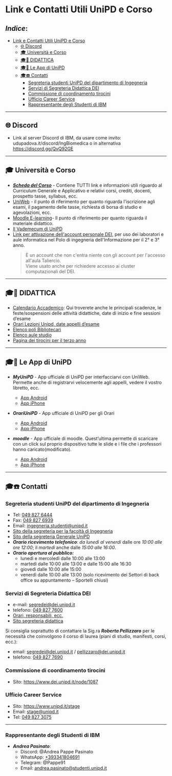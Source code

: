 
# Link e Contatti Utili UniPD e Corso

## *Indice*:<!-- omit in toc -->
- [Link e Contatti Utili UniPD e Corso](#link-e-contatti-utili-unipd-e-corso)
  - [🌐 Discord](#-discord)
  - [🎓 Università e Corso](#-università-e-corso)
  - [🎓📆 DIDATTICA](#-didattica)
  - [🎓📲 Le App di UniPD](#-le-app-di-unipd)
  - [🎓☎️ Contatti](#️-contatti)
    - [Segreteria studenti UniPD del dipartimento di Ingegneria](#segreteria-studenti-unipd-del-dipartimento-di-ingegneria)
    - [Servizi di Segreteria Didattica DEI](#servizi-di-segreteria-didattica-dei)
    - [Commissione di coordinamento tirocini](#commissione-di-coordinamento-tirocini)
    - [Ufficio Career Service](#ufficio-career-service)
    - [Rappresentante degli Studenti di IBM](#rappresentante-degli-studenti-di-ibm)


---

## 🌐 Discord

- Link al server Discord di IBM, da usare come invito: udupadova.it/discord/IngBiomedica o in alternativa https://discord.gg/QvQ92GE

---
## 🎓 Università e Corso

- [***Scheda del Corso***](https://didattica.unipd.it/off/2019/LT/IN/IN2374) - Contiene TUTTI link e informazioni utili riguardo al Curriculum Generale e Applicativo e relativi corsi, crediti, docenti, prospetto tasse, syllabus, ecc.
- [UniWeb](https://uniweb.unipd.it/) - il punto di riferimento per quanto riguarda l'iscrizione agli esami, il pagamento delle tasse, richiesta di borsa di studio e agevolazioni, ecc.
- [Moodle E-learning](https://elearning.dei.unipd.it/)- Il punto di riferimento per quanto riguarda il materiale didattico.
- [Il Vademecum di UniPD](https://www.spgi.unipd.it/corsi/guida-rapida-gli-studenti)
- [Link per attivazione dell'account personale DEI](https://www.dei.unipd.it/nuovoaccount/), per uso dei laboratori e aule informatica nel Polo di ingegneria dell'Informazione per il 2° e 3° anno. 
    > È un account che non c'entra niente con gli account per l'accesso all'aula Taliercio. <br> Viene usato anche per richiedere accesso ai cluster computazionali del DEI.
--- 

## 🎓📆 DIDATTICA

- [Calendario Accademico](https://www.unipd.it/calendario-scadenze): Qui troverete anche le principali scadenze, le feste/sospensioni delle attività didattiche, date di inizio e fine sessioni d’esame
- [Orari Lezioni Unipd, date appelli d’esame](http://tiny.cc/orariUnipd)
- [Elenco poli Bibliotecari](http://bibliotecadigitale.cab.unipd.it/biblioteche/elenco-delle-biblioteche)
- [Elenco aule studio](https://www.unipd.it/aule-studio)
- [Pagina dei tirocini per il terzo anno](http://tiny.cc/stageTirociniUnipd)

--- 

## 🎓📲 Le App di UniPD

- ***MyUniPD*** - App ufficiale di UniPD per interfacciarvi con UniWeb. Permette anche di registrarvi velocemente agli appelli, vedere il vostro libretto, ecc.
 
  - [App Android](https://play.google.com/store/apps/details?id=it.unipd.studenti4.test) 
  - [App iPhone](https://apps.apple.com/it/app/myunipd/id1478733708)

- ***OrariUniPD*** - App ufficiale di UniPD per gli Orari
  - [App Android](https://play.google.com/store/apps/details?id=it.easystaff.unipd) 
  - [App iPhone](https://apps.apple.com/it/app/orariunipd/id1436137050)

- ***moodle*** - App ufficiale di moodle. Quest’ultima permette di scaricare con un click sul proprio dispositivo tutte le slide e i file che i professori hanno caricato(modificato). 

  - [App Android](https://play.google.com/store/apps/details?id=com.moodle.moodlemobile)
  - [App iPhone](https://apps.apple.com/it/app/moodle/id633359593)

---

## 🎓☎️ Contatti

### Segreteria studenti UniPD del dipartimento di Ingegneria

  - Tel: [049 827 6444](tel:0498276444)
  - Fax: [049 827 6939](tel:0498276939)
  - Email: ingegneria.studenti@unipd.it
  - [Sito della segreteria per la facoltà di Ingegneria](https://www.ingegneria.unipd.it/segreteria-studenti)
  - [Sito della segreteria Generale UniPD](https://www.unipd.it/carriere-studenti)
  - ***Orario ricevimento telefonico***: *da lunedì al venerdì* dalle ore *10:00 alle ore 12:00*; il *martedì* anche dalle *15:00 alle 16:00*.
  - ***Orario apertura al pubblico:***
    - lunedì e mercoledì dalle 10:00 alle 13:00
    - martedì dalle 10:00 alle 13:00 e dalle 15:00 alle 16:30
    - giovedì dalle 10:00 alle 15:00
    - venerdì dalle 10:00 alle 13:00  (solo ricevimento dei Settori di back office su appuntamento – Sportelli chiusi)


### Servizi di Segreteria Didattica DEI

  - e-mail: segredei@dei.unipd.it
  - telefono: [049 827 7600](tel:0498277600)
  - [Orari, responsabili, ecc.](https://www.dei.unipd.it/node/809)
  - [Sito segreteria didattica](https://elearning.dei.unipd.it/mod/book/view.php?id=3&chapterid=47)


  Si consiglia soprattutto di contattare la Sig.ra ***Roberta Pellizzaro*** per le necessità che coinvolgono il corso di laurea (piani di studio, manifesti, corsi, ecc.):
  - email: segredei@dei.unipd.it / pellizzaro@dei.unipd.it
  - telefono: [049 827 7690](tel:0498277690)


### Commissione di coordinamento tirocini

  - Sito: https://www.dei.unipd.it/node/1087

### Ufficio Career Service

  - Sito: https://www.unipd.it/stage
  - Email: stage@unipd.it
  - Tel: [049 827 3075](tel:0498273075)

---

### Rappresentante degli Studenti di IBM

- ***Andrea Pasinato***:
    - Discord: @Andrea Pappe Pasinato
    - WhatsApp: [+393341804691](tel:3341804691)
    - Telegram: @Pappe91
    - Email: andrea.pasinato@studenti.unipd.it